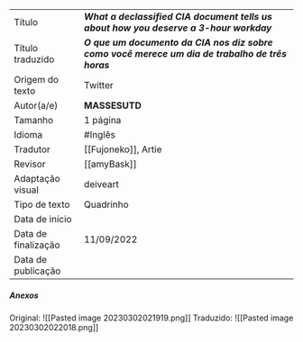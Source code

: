 |                     |                                                                                                 |
| ------------------- | ----------------------------------------------------------------------------------------------- |
| Título              | ***What a declassified CIA document tells us about how you deserve a 3-hour workday***          |
| Título traduzido    | ***O que um documento da CIA nos diz sobre como você merece um dia de trabalho de três horas*** |
| Origem do texto     | Twitter                                                                                         |
| Autor(a/e)          | **MASSESUTD**                                                                                   |
| Tamanho             | 1 página                                                                                        |
| Idioma              | #Inglês                                                                                         |
| Tradutor            | [[Fujoneko]], Artie                                                                             |
| Revisor             | [[amyBask]]                                                                                     |
| Adaptação visual    | deiveart                                                                                        |
| Tipo de texto       | Quadrinho                                                                                                |
| Data de início      |                                                                                                 |
| Data de finalização |11/09/2022 |
| Data de publicação|                                                                                                 |

##### Anexos
Original:
![[Pasted image 20230302021919.png]]
Traduzido:
![[Pasted image 20230302022018.png]]
